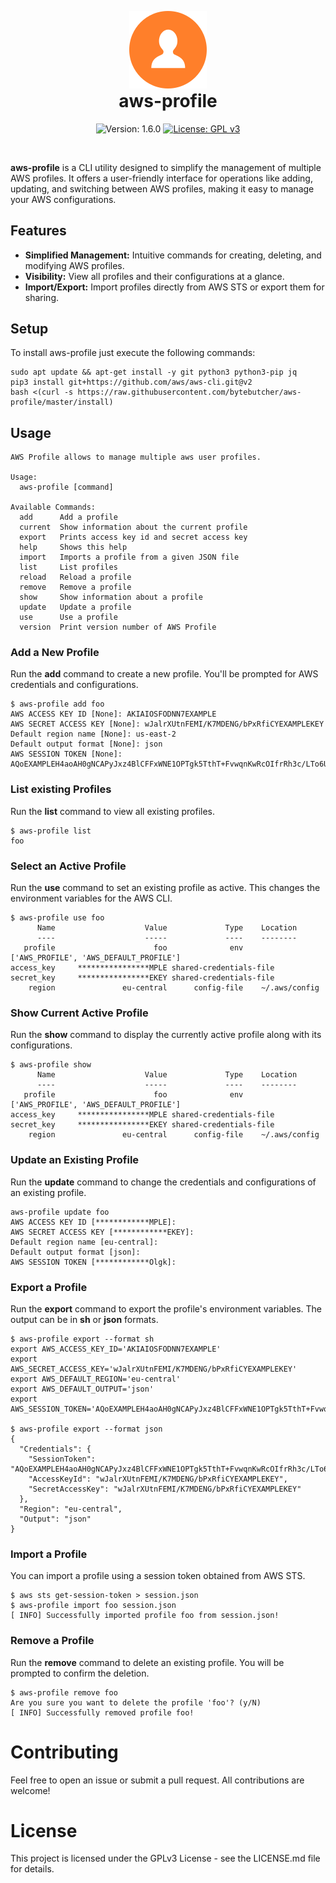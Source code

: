 <br/><br/>
<div align="center">
    <img src="https://github.com/bytebutcher/aws-profile/raw/main/images/aws-profile.png" alt="aws-profile Logo"/>
    <h1 align="center" style="margin-top: 0px;">aws-profile</h1>

 ![Version: 1.6.0](https://img.shields.io/badge/Version-1.6.0-green)
 [![License: GPL v3](https://img.shields.io/badge/License-GPLv3-blue.svg)](https://www.gnu.org/licenses/gpl-3.0)
</div>
<br/>


**aws-profile** is a CLI utility designed to simplify the management of multiple AWS profiles. 
It offers a user-friendly interface for operations like adding, updating, and switching between 
AWS profiles, making it easy to manage your AWS configurations.

## Features

* **Simplified Management:** Intuitive commands for creating, deleting, and modifying AWS profiles.
* **Visibility:** View all profiles and their configurations at a glance.
* **Import/Export:** Import profiles directly from AWS STS or export them for sharing.

## Setup

To install aws-profile just execute the following commands:
```
sudo apt update && apt-get install -y git python3 python3-pip jq
pip3 install git+https://github.com/aws/aws-cli.git@v2
bash <(curl -s https://raw.githubusercontent.com/bytebutcher/aws-profile/master/install)
```

## Usage

```
AWS Profile allows to manage multiple aws user profiles.

Usage:
  aws-profile [command]

Available Commands:
  add      Add a profile
  current  Show information about the current profile
  export   Prints access key id and secret access key
  help     Shows this help
  import   Imports a profile from a given JSON file
  list     List profiles
  reload   Reload a profile
  remove   Remove a profile
  show     Show information about a profile
  update   Update a profile
  use      Use a profile
  version  Print version number of AWS Profile

```

### Add a New Profile
Run the **add** command to create a new profile. You'll be prompted for AWS credentials and configurations.
```
$ aws-profile add foo
AWS ACCESS KEY ID [None]: AKIAIOSFODNN7EXAMPLE
AWS SECRET ACCESS KEY [None]: wJalrXUtnFEMI/K7MDENG/bPxRfiCYEXAMPLEKEY
Default region name [None]: us-east-2
Default output format [None]: json
AWS SESSION TOKEN [None]: AQoEXAMPLEH4aoAH0gNCAPyJxz4BlCFFxWNE1OPTgk5TthT+FvwqnKwRcOIfrRh3c/LTo6UDdyJwOOvEVPvLXCrrrUtdnniCEXAMPLE/IvU1dYUg2RVAJBanLiHb4IgRmpRV3zrkuWJOgQs8IZZaIv2BXIa2R4Olgk
```

### List existing Profiles
Run the **list** command to view all existing profiles.
```
$ aws-profile list
foo
```

### Select an Active Profile
Run the **use** command to set an existing profile as active. This changes the environment variables for the AWS CLI.
```
$ aws-profile use foo
      Name                    Value             Type    Location
      ----                    -----             ----    --------
   profile                      foo              env    ['AWS_PROFILE', 'AWS_DEFAULT_PROFILE']
access_key     ****************MPLE shared-credentials-file    
secret_key     ****************EKEY shared-credentials-file    
    region               eu-central      config-file    ~/.aws/config
```

### Show Current Active Profile
Run the **show** command to display the currently active profile along with its configurations.
```
$ aws-profile show
      Name                    Value             Type    Location
      ----                    -----             ----    --------
   profile                      foo              env    ['AWS_PROFILE', 'AWS_DEFAULT_PROFILE']
access_key     ****************MPLE shared-credentials-file    
secret_key     ****************EKEY shared-credentials-file    
    region               eu-central      config-file    ~/.aws/config
```

### Update an Existing Profile
Run the **update** command to change the credentials and configurations of an existing profile.
```
aws-profile update foo
AWS ACCESS KEY ID [************MPLE]: 
AWS SECRET ACCESS KEY [************EKEY]: 
Default region name [eu-central]: 
Default output format [json]: 
AWS SESSION TOKEN [************Olgk]:
```

### Export a Profile
Run the **export** command to export the profile's environment variables. The output can be in **sh** or **json** formats.
```
$ aws-profile export --format sh
export AWS_ACCESS_KEY_ID='AKIAIOSFODNN7EXAMPLE'
export AWS_SECRET_ACCESS_KEY='wJalrXUtnFEMI/K7MDENG/bPxRfiCYEXAMPLEKEY'
export AWS_DEFAULT_REGION='eu-central'
export AWS_DEFAULT_OUTPUT='json'
export AWS_SESSION_TOKEN='AQoEXAMPLEH4aoAH0gNCAPyJxz4BlCFFxWNE1OPTgk5TthT+FvwqnKwRcOIfrRh3c/LTo6UDdyJwOOvEVPvLXCrrrUtdnniCEXAMPLE/IvU1dYUg2RVAJBanLiHb4IgRmpRV3zrkuWJOgQs8IZZaIv2BXIa2R4Olgk'

$ aws-profile export --format json
{
  "Credentials": {
    "SessionToken": "AQoEXAMPLEH4aoAH0gNCAPyJxz4BlCFFxWNE1OPTgk5TthT+FvwqnKwRcOIfrRh3c/LTo6UDdyJwOOvEVPvLXCrrrUtdnniCEXAMPLE/IvU1dYUg2RVAJBanLiHb4IgRmpRV3zrkuWJOgQs8IZZaIv2BXIa2R4Olgk",
    "AccessKeyId": "wJalrXUtnFEMI/K7MDENG/bPxRfiCYEXAMPLEKEY",
    "SecretAccessKey": "wJalrXUtnFEMI/K7MDENG/bPxRfiCYEXAMPLEKEY"
  },
  "Region": "eu-central",
  "Output": "json"
}
```

### Import a Profile
You can import a profile using a session token obtained from AWS STS.
```
$ aws sts get-session-token > session.json
$ aws-profile import foo session.json
[ INFO] Successfully imported profile foo from session.json!
```

### Remove a Profile
Run the **remove** command to delete an existing profile. You will be prompted to confirm the deletion.
```
$ aws-profile remove foo
Are you sure you want to delete the profile 'foo'? (y/N) 
[ INFO] Successfully removed profile foo!
```

# Contributing

Feel free to open an issue or submit a pull request. All contributions are welcome!

# License

This project is licensed under the GPLv3 License - see the LICENSE.md file for details.


